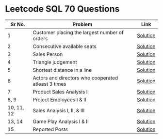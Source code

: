 # Leetcode SQL 70 Questions

| Sr No. | Problem | Link |
|--------|---------|------|
| 1 | Customer placing the largest number of orders | [Solution](https://github.com/Advaitiyer/Leetcode-SQL-70/blob/main/solution01.sql) |
| 2 | Consecutive available seats | [Solution](https://github.com/Advaitiyer/Leetcode-SQL-70/blob/main/solution02.sql) |
| 3 | Sales Person | [Solution](https://github.com/Advaitiyer/Leetcode-SQL-70/blob/main/solution03.sql) |
| 4 | Triangle judgement | [Solution](https://github.com/Advaitiyer/Leetcode-SQL-70/blob/main/solution04.sql) |
| 5 | Shortest distance in a line | [Solution](https://github.com/Advaitiyer/Leetcode-SQL-70/blob/main/solution05.sql) |
| 6 | Actors and directors who cooperated atleast 3 times | [Solution](https://github.com/Advaitiyer/Leetcode-SQL-70/blob/main/solution06.sql) |
| 7 | Product Sales Analysis I | [Solution](https://github.com/Advaitiyer/Leetcode-SQL-70/blob/main/solution07.sql) |
| 8, 9 | Project Employees I & II | [Solution](https://github.com/Advaitiyer/Leetcode-SQL-70/blob/main/solution08_09.sql) |
| 10, 11, 12 | Sales Analysis I, II, & III | [Solution](https://github.com/Advaitiyer/Leetcode-SQL-70/blob/main/solution10_11_12.sql) |
| 13, 14 | Game Play Analysis I & II | [Solution](https://github.com/Advaitiyer/Leetcode-SQL-70/blob/main/solution13_14.sql) |
| 15 | Reported Posts | [Solution](https://github.com/Advaitiyer/Leetcode-SQL-70/blob/main/solution15.sql)
